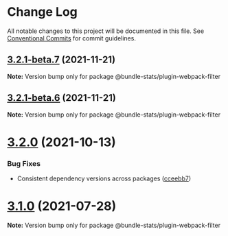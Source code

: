 # Change Log

All notable changes to this project will be documented in this file.
See [Conventional Commits](https://conventionalcommits.org) for commit guidelines.

## [3.2.1-beta.7](https://github.com/relative-ci/bundle-stats/compare/v3.2.1-beta.6...v3.2.1-beta.7) (2021-11-21)

**Note:** Version bump only for package @bundle-stats/plugin-webpack-filter





## [3.2.1-beta.6](https://github.com/relative-ci/bundle-stats/compare/v3.2.0...v3.2.1-beta.6) (2021-11-21)

**Note:** Version bump only for package @bundle-stats/plugin-webpack-filter





# [3.2.0](https://github.com/relative-ci/bundle-stats/compare/v3.1.3...v3.2.0) (2021-10-13)


### Bug Fixes

* Consistent dependency versions across packages ([cceebb7](https://github.com/relative-ci/bundle-stats/commit/cceebb7724670a7c40c156c395449fc65d183690))





# [3.1.0](https://github.com/relative-ci/bundle-stats/compare/v3.0.1...v3.1.0) (2021-07-28)

**Note:** Version bump only for package @bundle-stats/plugin-webpack-filter
